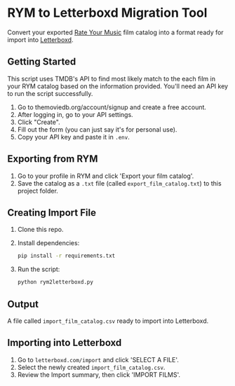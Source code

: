 # RYM to Letterboxd Migration Tool

Convert your exported [Rate Your Music](rateyourmusic.com) film catalog into a format ready for import into [Letterboxd](themoviedb.org).

## Getting Started

This script uses TMDB's API to find most likely match to the each film in your RYM catalog based on the information provided. You'll need an API key to run the script successfully.

1. Go to themoviedb.org/account/signup and create a free account.
2. After logging in, go to your API settings.
3. Click "Create".
4. Fill out the form (you can just say it's for personal use).
5. Copy your API key and paste it in `.env`.

## Exporting from RYM

1. Go to your profile in RYM and click 'Export your film catalog'.
2. Save the catalog as a `.txt` file (called `export_film_catalog.txt`) to this project folder.

## Creating Import File

1. Clone this repo.
2. Install dependencies:

    ```bash
    pip install -r requirements.txt
    ```

3. Run the script:

    ```bash
    python rym2letterboxd.py
    ```

## Output
A file called `import_film_catalog.csv` ready to import into Letterboxd.

## Importing into Letterboxd
1. Go to `letterboxd.com/import` and click 'SELECT A FILE'.
2. Select the newly created `import_film_catalog.csv`.
3. Review the Import summary, then click 'IMPORT FILMS'.
